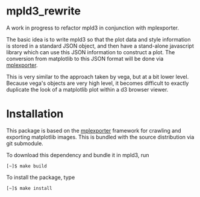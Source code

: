 mpld3_rewrite
=============

A work in progress to refactor mpld3 in conjunction with mplexporter.

The basic idea is to write mpld3 so that the plot data and style information is
stored in a standard JSON object, and then have a stand-alone javascript library
which can use this JSON information to construct a plot. The conversion from
matplotlib to this JSON format will be done via
[mplexporter](http://github.com/mpld3/mplexporter).

This is very similar to the approach taken by vega, but at a bit lower level.
Because vega's objects are very high level, it becomes difficult to exactly
duplicate the look of a matplotlib plot within a d3 browser viewer.


Installation
============
This package is based on the [mplexporter](http://github.com/mpld3/mplexporter)
framework for crawling and exporting matplotlib images. This is bundled with
the source distribution via git submodule.

To download this dependency and bundle it in mpld3, run

    [~]$ make build

To install the package, type 

    [~]$ make install

